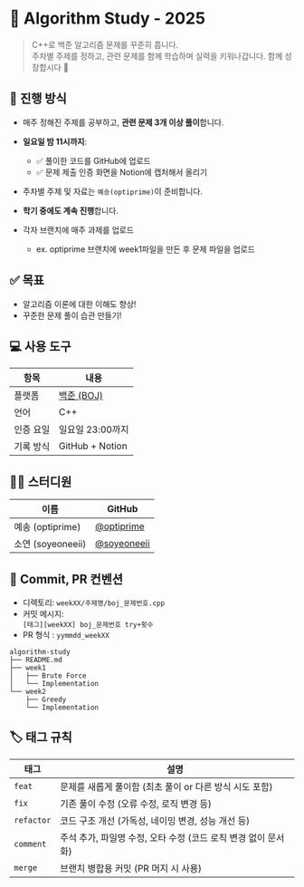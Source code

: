 # 🎯 Algorithm Study - 2025

> C++로 백준 알고리즘 문제를 꾸준히 풉니다.  
> 주차별 주제를 정하고, 관련 문제를 함께 학습하며 실력을 키워나갑니다.
> 함께 성장합시다 💪



## 📌 진행 방식

- 매주 정해진 주제를 공부하고, **관련 문제 3개 이상 풀이**합니다.
- **일요일 밤 11시까지**:
  - ✅ 풀이한 코드를 GitHub에 업로드  
  - ✅ 문제 제출 인증 화면을 Notion에 캡처해서 올리기
- 주차별 주제 및 자료는 `예송(optiprime)`이 준비합니다.
- **학기 중에도 계속 진행**합니다.

- 각자 브랜치에 매주 과제를 업로드
  - ex. optiprime 브랜치에 week1파일을 만든 후 문제 파일을 업로드





## ✅ 목표

- 알고리즘 이론에 대한 이해도 향상!
- 꾸준한 문제 풀이 습관 만들기!





## 💻 사용 도구

| 항목      | 내용             |
|-----------|------------------|
| 플랫폼    | [백준 (BOJ)](https://www.acmicpc.net/) |
| 언어      | C++              |
| 인증 요일 | 일요일 23:00까지 |
| 기록 방식 | GitHub + Notion |





## 👩‍💻 스터디원

| 이름         | GitHub                             |
|--------------|-------------------------------------------|
| 예송 (optiprime) | [@optiprime](https://github.com/optiprime)     |
| 소연 (soyeoneeii) | [@soyeoneeii](https://github.com/soyeoneeii)   |





## 📝 Commit, PR 컨벤션

- 디렉토리: `weekXX/주제명/boj_문제번호.cpp`
- 커밋 메시지:  
  `[태그][weekXX] boj_문제번호 try+횟수`
- PR 형식 :
  `yymmdd_weekXX`


```plaintext
algorithm-study  
├── README.md  
├── week1
│   ├── Brute Force
│   └── Implementation  
└── week2
    ├── Greedy    
    └── Implementation  
```



## 🏷️ 태그 규칙

| 태그       | 설명                                                             |
|------------|------------------------------------------------------------------|
| `feat`     | 문제를 새롭게 풀이함 (최초 풀이 or 다른 방식 시도 포함)         |
| `fix`      | 기존 풀이 수정 (오류 수정, 로직 변경 등)                        |
| `refactor` | 코드 구조 개선 (가독성, 네이밍 변경, 성능 개선 등)              |
| `comment`  | 주석 추가, 파일명 수정, 오타 수정 (코드 로직 변경 없이 문서화) |
| `merge`    | 브랜치 병합용 커밋 (PR 머지 시 사용)                            |



